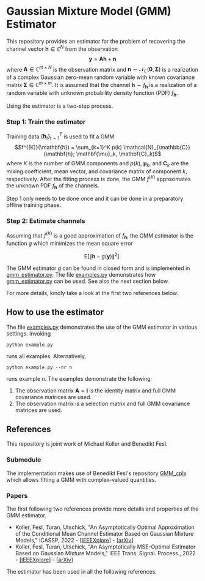 # Gaussian Mixture Model (GMM) Estimator

This repository provides an estimator for the problem of recovering the channel vector $\mathbf{h} \in \mathbb{C}^N$ from the observation $$\mathbf{y} = \mathbf{A} \mathbf{h} + \mathbf{n}$$ where $\mathbf{A} \in \mathbb{C}^{m\times N}$ is the observation matrix and $`\mathbf{n} \sim \mathcal{N}_{\mathbb{C}}(\mathbf{0}, \mathbf{\Sigma})`$ is a realization of a complex Gaussian zero-mean random variable with known covariance matrix $`\mathbf{\Sigma} \in \mathbb{C}^{m\times m}`$.
It is assumed that the channel $`\mathbf{h} \sim f_{\mathbf{h}}`$ is a realization of a random variable with unknown probability density function (PDF) $f_{\mathbf{h}}$.

Using the estimator is a two-step process.

### Step 1: Train the estimator
Training data $`\{\mathbf{h}_t\}_{t=1}^{T}`$ is used to fit a GMM $$f^{(K)}(\mathbf{h}) = \sum_{k=1}^K p(k) \mathcal{N}_{\mathbb{C}}(\mathbf{h}; \mathbf{\mu}_k, \mathbf{C}_k)$$
where $K$ is the number of GMM components and $p(k)$, $`\mathbf{\mu}_k`$, and $`\mathbf{C}_k`$ are the mixing coefficient, mean vector, and covariance matrix of component $k$, respectively.
After the fitting process is done, the GMM $f^{(K)}$ approximates the unknown PDF $`f_{\mathbf{h}}`$ of the channels.

Step 1 only needs to be done once and it can be done in a preparatory offline training phase.

### Step 2: Estimate channels
Assuming that $f^{(K)}$ is a good approximation of $f_{\mathbf{h}}$, the GMM estimator is the function $g$ which minimizes the mean square error
```math
\mathrm{E}\big[\| \mathbf{h} - g(\mathbf{y}) \|^2\big].
```
The GMM estimator $g$ can be found in closed form and is implemented in [gmm_estimator.py](https://github.com/michael-koller-91/gmm-estimator/blob/main/gmm_estimator.py).
The file [examples.py](https://github.com/michael-koller-91/gmm-estimator/blob/main/examples.py) demonstrates how [gmm_estimator.py](https://github.com/michael-koller-91/gmm-estimator/blob/main/gmm_estimator.py) can be used. See also the next section below.

For more details, kindly take a look at the first two references below.

## How to use the estimator
The file [examples.py](https://github.com/michael-koller-91/gmm-estimator/blob/main/examples.py) demonstrates the use of the GMM estimator in various settings.
Invoking
```
python example.py
```
runs all examples. Alternatively,
```
python example.py --nr n
```
runs example $n$.
The examples demonstrate the following:
1. The observation matrix $\mathbf{A} = \mathbf{I}$ is the identity matrix and full GMM covariance matrices are used.
2. The observation matrix is a selection matrix and full GMM covariance matrices are used.

## References
This repository is joint work of Michael Koller and Benedikt Fesl.
### Submodule
The implementation makes use of Benedikt Fesl's repository [GMM_cplx](https://github.com/benediktfesl/GMM_cplx) which allows fitting a GMM with complex-valued quantities.

### Papers
The first following two references provide more details and properties of the GMM estimator.

- Koller, Fesl, Turan, Utschick, "An Asymptotically Optimal Approximation of the Conditional Mean Channel Estimator Based on Gaussian Mixture Models," ICASSP, 2022  - [[IEEEXplore](https://ieeexplore.ieee.org/document/9747226)] - [[arXiv](https://arxiv.org/abs/2111.11064)]
- Koller, Fesl, Turan, Utschick, "An Asymptotically MSE-Optimal Estimator Based on Gaussian Mixture Models," IEEE Trans. Signal. Process., 2022 - [[IEEEXplore]](https://ieeexplore.ieee.org/document/9842343) - [[arXiv]](https://arxiv.org/abs/2112.12499)

The estimator has been used in all the following references.

